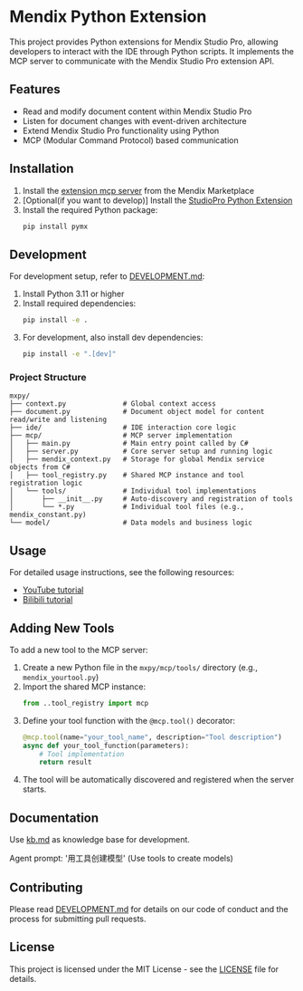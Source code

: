 # Mendix Python Extension

This project provides Python extensions for Mendix Studio Pro, allowing developers to interact with the IDE through Python scripts. It implements the MCP server to communicate with the Mendix Studio Pro extension API.

## Features

- Read and modify document content within Mendix Studio Pro
- Listen for document changes with event-driven architecture
- Extend Mendix Studio Pro functionality using Python
- MCP (Modular Command Protocol) based communication

## Installation

1. Install the [extension mcp server](https://marketplace.mendix.com/link/component/244441) from the Mendix Marketplace
2. [Optional(if you want to develop)] Install the [StudioPro Python Extension](https://marketplace.mendix.com/link/component/244625)
3. Install the required Python package:
   ```bash
   pip install pymx
   ```

## Development

For development setup, refer to [DEVELOPMENT.md](DEVELOPMENT.md):

1. Install Python 3.11 or higher
2. Install required dependencies:
   ```bash
   pip install -e .
   ```
3. For development, also install dev dependencies:
   ```bash
   pip install -e ".[dev]"
   ```

### Project Structure

```
mxpy/
├── context.py              # Global context access
├── document.py             # Document object model for content read/write and listening
├── ide/                    # IDE interaction core logic
├── mcp/                    # MCP server implementation
│   ├── main.py             # Main entry point called by C#
│   ├── server.py           # Core server setup and running logic
│   ├── mendix_context.py   # Storage for global Mendix service objects from C#
│   ├── tool_registry.py    # Shared MCP instance and tool registration logic
│   └── tools/              # Individual tool implementations
│       ├── __init__.py     # Auto-discovery and registration of tools
│       └── *.py            # Individual tool files (e.g., mendix_constant.py)
└── model/                  # Data models and business logic
```

## Usage

For detailed usage instructions, see the following resources:

- [YouTube tutorial](https://www.youtube.com/watch?v=JHl0or4aRYU)
- [Bilibili tutorial](https://www.bilibili.com/video/BV1GNtJzfE3W)

## Adding New Tools

To add a new tool to the MCP server:

1. Create a new Python file in the `mxpy/mcp/tools/` directory (e.g., `mendix_yourtool.py`)
2. Import the shared MCP instance:
   ```python
   from ..tool_registry import mcp
   ```
3. Define your tool function with the `@mcp.tool()` decorator:
   ```python
   @mcp.tool(name="your_tool_name", description="Tool description")
   async def your_tool_function(parameters):
       # Tool implementation
       return result
   ```
4. The tool will be automatically discovered and registered when the server starts.

## Documentation

Use [kb.md](kb.md) as knowledge base for development.

Agent prompt: '用工具创建模型' (Use tools to create models)

## Contributing

Please read [DEVELOPMENT.md](DEVELOPMENT.md) for details on our code of conduct and the process for submitting pull requests.

## License

This project is licensed under the MIT License - see the [LICENSE](LICENSE) file for details.